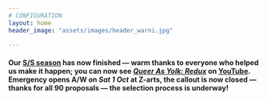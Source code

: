 ```yaml
---
# CONFIGURATION
layout: home
header_image: "assets/images/header_warni.jpg"

---
```

#### Our [S/S season](/current/2016-springsummer) has now finished — warm thanks to everyone who helped us make it happen; you can now see [*Queer As Yolk: Redux*](/current/2016-springsummer/redux) on <a href="http://youtu.be/wx_hJ0NxfI0" target="_blank">YouTube</a>. Emergency opens A/W on *Sat 1 Oct* at Z-arts, the callout is now closed — thanks for all 90 proposals — the selection process is underway!
